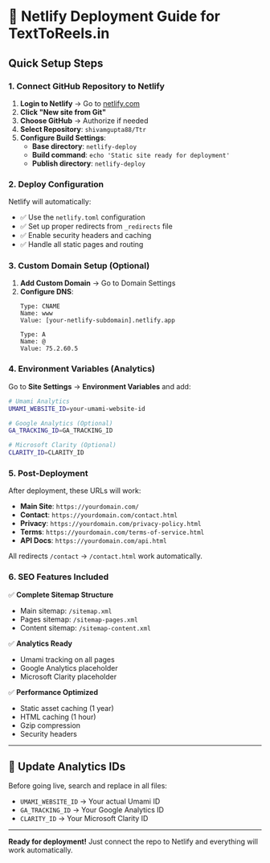 # 🚀 Netlify Deployment Guide for TextToReels.in

## Quick Setup Steps

### 1. Connect GitHub Repository to Netlify

1. **Login to Netlify** → Go to [netlify.com](https://netlify.com)
2. **Click "New site from Git"**
3. **Choose GitHub** → Authorize if needed
4. **Select Repository**: `shivamgupta88/Ttr`
5. **Configure Build Settings**:
   - **Base directory**: `netlify-deploy`
   - **Build command**: `echo 'Static site ready for deployment'`
   - **Publish directory**: `netlify-deploy`

### 2. Deploy Configuration

Netlify will automatically:
- ✅ Use the `netlify.toml` configuration
- ✅ Set up proper redirects from `_redirects` file
- ✅ Enable security headers and caching
- ✅ Handle all static pages and routing

### 3. Custom Domain Setup (Optional)

1. **Add Custom Domain** → Go to Domain Settings
2. **Configure DNS**:
   ```
   Type: CNAME
   Name: www
   Value: [your-netlify-subdomain].netlify.app

   Type: A
   Name: @
   Value: 75.2.60.5
   ```

### 4. Environment Variables (Analytics)

Go to **Site Settings** → **Environment Variables** and add:

```bash
# Umami Analytics
UMAMI_WEBSITE_ID=your-umami-website-id

# Google Analytics (Optional)
GA_TRACKING_ID=GA_TRACKING_ID

# Microsoft Clarity (Optional)
CLARITY_ID=CLARITY_ID
```

### 5. Post-Deployment

After deployment, these URLs will work:
- **Main Site**: `https://yourdomain.com/`
- **Contact**: `https://yourdomain.com/contact.html`
- **Privacy**: `https://yourdomain.com/privacy-policy.html`
- **Terms**: `https://yourdomain.com/terms-of-service.html`
- **API Docs**: `https://yourdomain.com/api.html`

All redirects `/contact` → `/contact.html` work automatically.

### 6. SEO Features Included

✅ **Complete Sitemap Structure**
- Main sitemap: `/sitemap.xml`
- Pages sitemap: `/sitemap-pages.xml`
- Content sitemap: `/sitemap-content.xml`

✅ **Analytics Ready**
- Umami tracking on all pages
- Google Analytics placeholder
- Microsoft Clarity placeholder

✅ **Performance Optimized**
- Static asset caching (1 year)
- HTML caching (1 hour)
- Gzip compression
- Security headers

---

## 🔧 Update Analytics IDs

Before going live, search and replace in all files:
- `UMAMI_WEBSITE_ID` → Your actual Umami ID
- `GA_TRACKING_ID` → Your Google Analytics ID
- `CLARITY_ID` → Your Microsoft Clarity ID

---

**Ready for deployment!** Just connect the repo to Netlify and everything will work automatically.